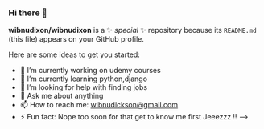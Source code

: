 ### Hi there 👋
**wibnudixon/wibnudixon** is a ✨ _special_ ✨ repository because its `README.md` (this file) appears on your GitHub profile.

Here are some ideas to get you started:

- 🔭 I’m currently working on udemy courses
- 🌱 I’m currently learning python,django
- 🤔 I’m looking for help with finding jobs
- 💬 Ask me about anything
- 📫 How to reach me: wibnudickson@gmail.com
- ⚡ Fun fact: Nope too soon for that get to know me first Jeeezzz !!
-->
